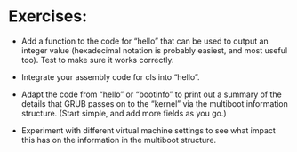 # Exercises:

* Add a function to the code for “hello” that can be used to
  output an integer value (hexadecimal notation is probably
  easiest, and most useful too).  Test to make sure it works
  correctly.

* Integrate your assembly code for cls into “hello”.

* Adapt the code from “hello” or “bootinfo” to print out a
  summary of the details that GRUB passes on to the “kernel”
  via the multiboot information structure.  (Start simple,
  and add more fields as you go.)

* Experiment with different virtual machine settings to see
  what impact this has on the information in the multiboot
  structure.

